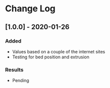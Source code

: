 # Change Log

## [1.0.0] - 2020-01-26

### Added
- Values based on a couple of the internet sites
- Testing for bed position and extrusion

### Results
- Pending
